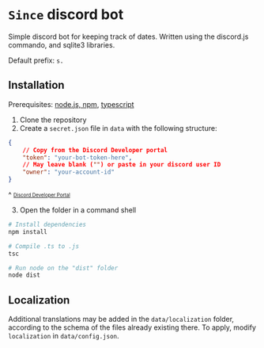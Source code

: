 # `Since` discord bot

Simple discord bot for keeping track of dates.
Written using the discord.js commando, and sqlite3 libraries.

Default prefix: `s.`

## Installation

Prerequisites: [node.js, npm](https://nodejs.org/), [typescript](https://www.npmjs.com/package/typescript)

1. Clone the repository
2. Create a `secret.json` file in `data` with the following structure:
```json
{
	// Copy from the Discord Developer portal
	"token": "your-bot-token-here",
	// May leave blank ("") or paste in your discord user ID
	"owner": "your-account-id"
}
```
^ <sub><sup>[Discord Developer Portal](https://discord.com/developers/)</sup></sub>

3. Open the folder in a command shell
```sh
# Install dependencies
npm install

# Compile .ts to .js
tsc

# Run node on the "dist" folder
node dist
```

## Localization
Additional translations may be added in the `data/localization` folder, according to the schema of the files already existing there.
To apply, modify `localization` in `data/config.json`.
